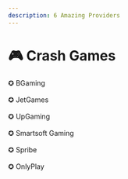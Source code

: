 ```yaml
---
description: 6 Amazing Providers
---
```


# 🎮 Crash Games

✪ BGaming\
\
✪ JetGames\
\
✪ UpGaming\
\
✪ Smartsoft Gaming\
\
✪ Spribe\
\
✪ OnlyPlay
